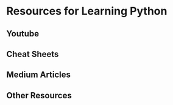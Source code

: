 # Resources for Learning Python

## Youtube

## Cheat Sheets

## Medium Articles

## Other Resources
